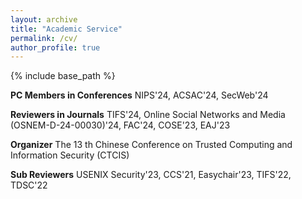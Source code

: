 ```yaml
---
layout: archive
title: "Academic Service"
permalink: /cv/
author_profile: true
---
```



{% include base_path %}


**PC Members in Conferences**
NIPS'24, ACSAC'24, SecWeb'24

**Reviewers in Journals**
TIFS'24, Online Social Networks and Media (OSNEM-D-24-00030)'24, FAC'24, COSE'23, EAJ'23 

**Organizer**
The 13 th Chinese Conference on Trusted Computing and Information Security (CTCIS)  

**Sub Reviewers**
USENIX Security'23, CCS'21, Easychair'23, TIFS'22, TDSC'22









  


